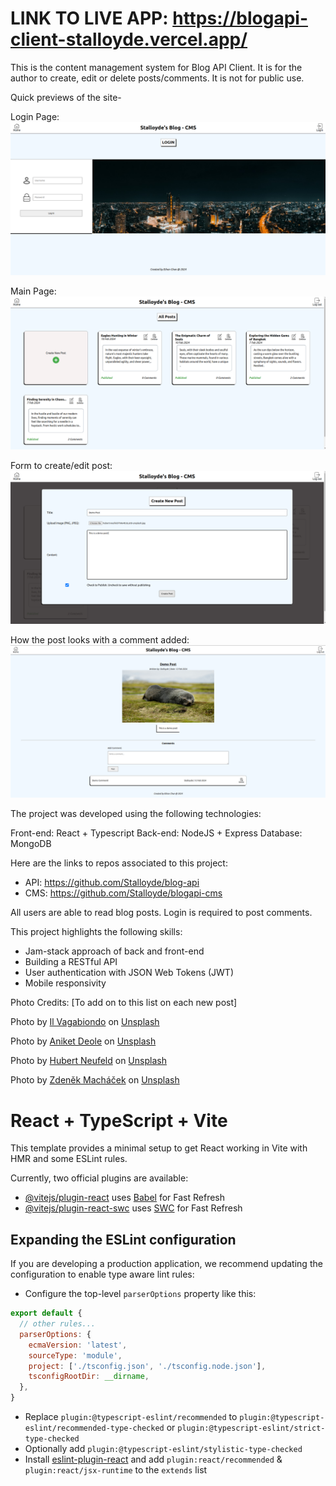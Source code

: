 # LINK TO LIVE APP: https://blogapi-client-stalloyde.vercel.app/

This is the content management system for Blog API Client. It is for the author to create, edit or delete posts/comments. It is not for public use.

Quick previews of the site-

Login Page:
![Login Page](/src/assets/login.png)

Main Page:
![Main Page](/src/assets/main-page.png)

Form to create/edit post:
![Form to Create/Edit Post](/src/assets/new-post.png)

How the post looks with a comment added:
![Demo Post](/src/assets/demo-post.png)

The project was developed using the following technologies:

Front-end: React + Typescript
Back-end: NodeJS + Express
Database: MongoDB

Here are the links to repos associated to this project:

- API: https://github.com/Stalloyde/blog-api
- CMS: https://github.com/Stalloyde/blogapi-cms

All users are able to read blog posts. Login is required to post comments.

This project highlights the following skills: 

- Jam-stack approach of back and front-end
- Building a RESTful API 
- User authentication with JSON Web Tokens (JWT)
- Mobile responsivity



Photo Credits: [To add on to this list on each new post]

Photo by <a href="https://unsplash.com/@ilvagabiondo?utm_content=creditCopyText&utm_medium=referral&utm_source=unsplash">Il Vagabiondo</a> on <a href="https://unsplash.com/photos/city-with-high-rise-buildings-during-night-time-Jy7wD-TiJ2A?utm_content=creditCopyText&utm_medium=referral&utm_source=unsplash">Unsplash</a>
  
Photo by <a href="https://unsplash.com/@anik3t?utm_content=creditCopyText&utm_medium=referral&utm_source=unsplash">Aniket Deole</a> on <a href="https://unsplash.com/photos/cityscape-photography-of-lighted-city-with-bridge-HWK1zd0OxUU?utm_content=creditCopyText&utm_medium=referral&utm_source=unsplash">Unsplash</a>

Photo by <a href="https://unsplash.com/@htn_films?utm_content=creditCopyText&utm_medium=referral&utm_source=unsplash">Hubert Neufeld</a> on <a href="https://unsplash.com/photos/black-animal-lying-on-ground-TWe4tUsLot8?utm_content=creditCopyText&utm_medium=referral&utm_source=unsplash">Unsplash</a>

Photo by <a href="https://unsplash.com/@zmachacek?utm_content=creditCopyText&utm_medium=referral&utm_source=unsplash">Zdeněk Macháček</a> on <a href="https://unsplash.com/photos/black-eagle-flying-above-snow-field-during-daytime-hxXtAZXqGWs?utm_content=creditCopyText&utm_medium=referral&utm_source=unsplash">Unsplash</a>
  

# React + TypeScript + Vite

This template provides a minimal setup to get React working in Vite with HMR and some ESLint rules.

Currently, two official plugins are available:

- [@vitejs/plugin-react](https://github.com/vitejs/vite-plugin-react/blob/main/packages/plugin-react/README.md) uses [Babel](https://babeljs.io/) for Fast Refresh
- [@vitejs/plugin-react-swc](https://github.com/vitejs/vite-plugin-react-swc) uses [SWC](https://swc.rs/) for Fast Refresh

## Expanding the ESLint configuration

If you are developing a production application, we recommend updating the configuration to enable type aware lint rules:

- Configure the top-level `parserOptions` property like this:

```js
export default {
  // other rules...
  parserOptions: {
    ecmaVersion: 'latest',
    sourceType: 'module',
    project: ['./tsconfig.json', './tsconfig.node.json'],
    tsconfigRootDir: __dirname,
  },
}
```

- Replace `plugin:@typescript-eslint/recommended` to `plugin:@typescript-eslint/recommended-type-checked` or `plugin:@typescript-eslint/strict-type-checked`
- Optionally add `plugin:@typescript-eslint/stylistic-type-checked`
- Install [eslint-plugin-react](https://github.com/jsx-eslint/eslint-plugin-react) and add `plugin:react/recommended` & `plugin:react/jsx-runtime` to the `extends` list
